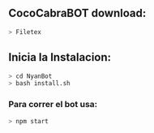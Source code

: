 
## CocoCabraBOT download:
```bash
> Filetex
```
## Inicia la Instalacion:

```bash
> cd NyanBot
> bash install.sh
```

### Para correr el bot usa:
```bash
> npm start
```

